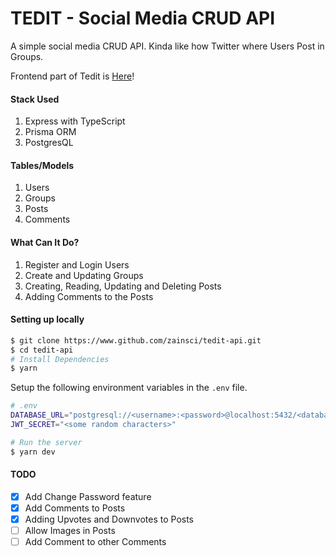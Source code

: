 # TEDIT - Social Media CRUD API

A simple social media CRUD API. Kinda like how Twitter where Users Post in Groups.

Frontend part of Tedit is [Here](https://github.com/zainsci/tedit-ui)!

#### Stack Used

1. Express with TypeScript
2. Prisma ORM
3. PostgresQL

#### Tables/Models

1. Users
2. Groups
3. Posts
4. Comments

#### What Can It Do?

1. Register and Login Users
2. Create and Updating Groups
3. Creating, Reading, Updating and Deleting Posts
4. Adding Comments to the Posts

#### Setting up locally

```bash
$ git clone https://www.github.com/zainsci/tedit-api.git
$ cd tedit-api
# Install Dependencies
$ yarn
```

Setup the following environment variables in the `.env` file.

```bash
# .env
DATABASE_URL="postgresql://<username>:<password>@localhost:5432/<database_name>?schema=public"
JWT_SECRET="<some random characters>"
```

```bash
# Run the server
$ yarn dev
```

#### TODO

- [x] Add Change Password feature
- [x] Add Comments to Posts
- [x] Adding Upvotes and Downvotes to Posts
- [ ] Allow Images in Posts
- [ ] Add Comment to other Comments
